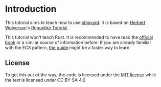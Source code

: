 # Introduction

This tutorial aims to teach how to use [shipyard](https://github.com/leudz/shipyard). It is based on [Herbert Wolverson](https://github.com/thebracket)'s [Roguelike Tutorial](https://bfnightly.bracketproductions.com/rustbook/).

This tutorial won't teach Rust. It is recommended to have read the [official book](https://doc.rust-lang.org/book/) or a similar source of information before.
If you are already familiar with the ECS pattern, [the guide](https://leudz.github.io/shipyard/guide) might be a faster way to learn.

## License

To get this out of the way, the code is licensed under the [MIT license](../LICENCE) while the text is licensed under CC BY-SA 4.0.  
